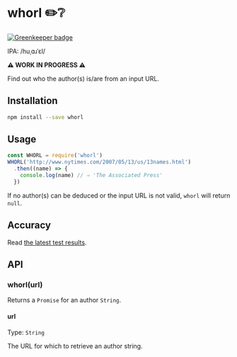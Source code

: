 # whorl ✏️❔

[![Greenkeeper badge](https://badges.greenkeeper.io/delucis/whorl.svg)](https://greenkeeper.io/)

IPA: /huˌɑɹˈɛl/

**⚠️ WORK IN PROGRESS ⚠️**

Find out who the author(s) is/are from an input URL.


## Installation

```sh
npm install --save whorl
```


## Usage

```js
const WHORL = require('whorl')
WHORL('http://www.nytimes.com/2007/05/13/us/13names.html')
  .then((name) => {
    console.log(name) // ⇒ 'The Associated Press'
  })
```

If no author(s) can be deduced or the input URL is not valid, `whorl` will return `null`.


## Accuracy

Read [the latest test results](bench/benchmark.md).


## API

### whorl(url)

Returns a `Promise` for an author `String`.

#### url

Type: `String`

The URL for which to retrieve an author string.
